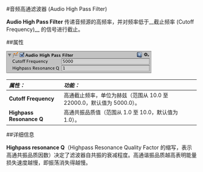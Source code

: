 #音频高通滤波器 (Audio High Pass Filter)

__Audio High Pass Filter__ 传递音频源的高频率，并对频率低于__截止频率 (Cutoff Frequency)__ 的信号进行截止。


##属性

![](../uploads/Main/AudioHighPassFilter.png) 

|**_属性：_** |**_功能：_** |
|:---|:---|
|__Cutoff Frequency__ |高通截止频率，单位为赫兹（范围从 10.0 至 22000.0，默认值为 5000.0）。|
|__Highpass Resonance Q__ |高通共振品质值（范围从 1.0 至 10.0，默认值为 1.0）。|


##详细信息

__Highpass resonance Q__（Highpass Resonance Quality Factor 的缩写，表示高通共振品质因数）决定了滤波器自共振的衰减程度。高通谐振品质越高表明能量损失速度越慢，即振荡消失得越慢。
